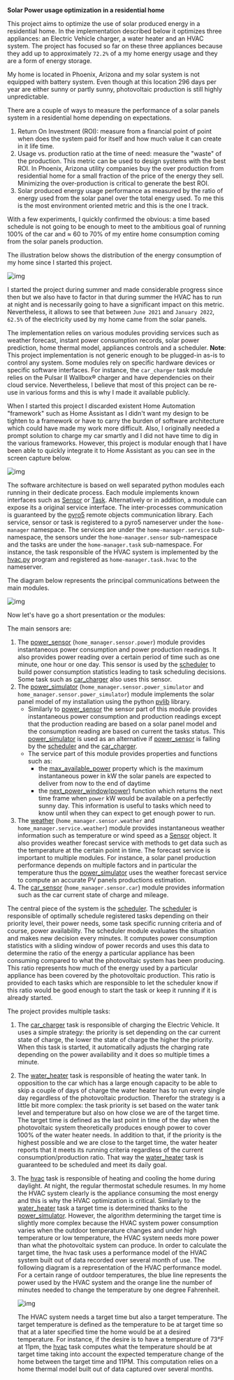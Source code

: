 **Solar Power usage optimization in a residential home**

This project aims to optimize the use of solar produced energy in a residential home. In the implementation described below it optimizes three appliances: an Electric Vehicle charger, a water heater and an HVAC system. The project has focused so far on these three appliances because they add up to approximately `72.2%` of a my home energy usage and they are a form of energy storage.

My home is located in Phoenix, Arizona and my solar system is not equipped with battery system. Even though at this location 296 days per year are either sunny or partly sunny, photovoltaic production is still highly unpredictable.

There are a couple of ways to measure the performance of a solar panels system in a residential home depending on expectations.

1.  Return On Investment (ROI): measure from a financial point of point when does the system paid for itself and how much value it can create in it life time.
2.  Usage vs. production ratio at the time of need: measure the "waste" of the production. This metric can be used to design systems with the best ROI. In Phoenix, Arizona utility companies buy the over production from residential home for a small fraction of the price of the energy they sell. Minimizing the over-production is critical to generate the best ROI.
3.  Solar produced energy usage performance as measured by the ratio of energy used from the solar panel over the total energy used. To me this is the most environment oriented metric and this is the one I track.

With a few experiments, I quickly confirmed the obvious: a time based schedule is not going to be enough to meet to the ambitious goal of running 100% of the car and &asymp; 60 to 70% of my entire home consumption coming from the solar panels production.

The illustration below shows the distribution of the energy consumption of my home since I started this project.

![img](doc/images/energy_consumption_distribution.svg)

I started the project during summer and made considerable progress since then but we also have to factor in that during summer the HVAC has to run at night and is necessarily going to have a significant impact on this metric. Nevertheless, it allows to see that between `June 2021` and `January 2022`, `62.5%` of the electricity used by my home came from the solar panels.

The implementation relies on various modules providing services such as weather forecast, instant power consumption records, solar power prediction, home thermal model, appliances controls and a scheduler. **Note**: This project implementation is not generic enough to be plugged-in as-is to control any system. Some modules rely on specific hardware devices or specific software interfaces. For instance, the `car_charger` task module relies on the Pulsar II Wallbox&reg; charger   and have dependencies on their cloud service. Nevertheless, I believe that most of this project can be re-use in various forms and this is why I made it available publicly.

When I started this project I discarded existent Home Automation "framework" such as Home Assistant as I didn't want my design to be tighten to a framework or have to carry the burden of software architecture which could have made my work more difficult. Also, I originally needed a prompt solution to charge my car smartly and I did not have time to dig in the various frameworks. However, this project is modular enough that I have been able to quickly integrate it to Home Assistant as you can see in the screen capture below.

![img](./doc/images/scheduler_at_work.png)

The software architecture is based on well separated python modules each running in their dedicate process. Each module implements known interfaces such as [Sensor](doc/sensor.md#sensor-objects) or [Task](doc/scheduler.md#task-objects). Alternatively or in addition, a module can expose its a original service interface. The inter-processes communication is guaranteed by the [pyro5](https://pypi.org/project/Pyro5/) remote objects communication library. Each service, sensor or task is registered to a pyro5 nameserver under the `home-manager` namespace.  The services are under the `home-manager.service` sub-namespace, the sensors under the `home-manager.sensor` sub-namespace and the tasks are under the `home-manager.task` sub-namespace. For instance, the task responsible of the HVAC system is implemented by the [hvac.py](./src/hvac.py) program and registered as `home-manager.task.hvac` to the nameserver.

The diagram below represents the principal communications between the main modules.

![img](doc/images/programs-communication.svg)

Now let's have go a short presentation or the modules:

<span class="underline">The main sensors are</span>:

1.  The [power\_sensor](./doc/power_sensor.md) (`home_manager.sensor.power`) module provides instantaneous power consumption and power production readings. It also provides power reading over a certain period of time such as one minute, one hour or one day. This sensor is used by the [scheduler](./doc/scheduler.md) to build power consumption statistics leading to task scheduling decisions. Some task such as [car\_charger](./doc/car_charger.md) also uses this sensor.
2.  The [power\_simulator](./doc/power_simulator.md) (`home_manager.sensor.power_simulator` and `home_manager.sensor.power_simulator`) module implements the solar panel model of my installation using the python [pvlib](https://pvlib-python.readthedocs.io/en/stable/) library.
    -   Similarly to [power\_sensor](./doc/power_sensor.md) the sensor part of this module provides instantaneous power consumption and production readings except that the production reading are based on a solar panel model and the consumption reading are based on current the tasks status. This [power\_simulator](./doc/power_simulator.md) is used as an alternative if [power\_sensor](./doc/power_sensor.md) is failing by the [scheduler](./doc/scheduler.md) and the [car\_charger](./doc/car_charger.md).
    -   The service part of this module provides properties and functions such as:
        -   the [max\_available\_power](./doc/power_simulator.md#max_available_power) property which is the maximum instantaneous power in kW the solar panels are expected to deliver from now to the end of daytime
        -   the [next\_power\_window(power)](./doc/power_simulator.md#next_power_window) function which returns the next time frame when `power` kW would be available on a perfectly sunny day. This information is useful to tasks which need to know until when they can expect to get enough power to run.
3.  The [weather](./doc/weather.md) (`home_manager.sensor.weather` and `home_manager.service.weather`) module provides instantaneous weather information such as temperature or wind speed as a [Sensor](doc/sensor.md#sensor-objects) object. It also provides weather forecast service with methods to get data such as the temperature at the certain point in time. The forecast service is important to multiple modules. For instance, a solar panel production performance depends on multiple factors and in particular the temperature thus the [power\_simulator](./doc/power_simulator.md) uses the weather forecast service to compute an accurate PV panels productions estimation.
4.  The [car\_sensor](./doc/car_sensor.md) (`home_manager.sensor.car`) module provides information such as the car current state of charge and mileage.

The central piece of the system is the [scheduler](./doc/scheduler.md). The [scheduler](./doc/scheduler.md) is responsible of optimally schedule registered tasks depending on their priority level, their power needs, some task specific running criteria and of course, power availability. The scheduler module evaluates the situation and makes new decision every minutes. It computes power consumption statistics with a sliding window of power records and uses this data to determine the ratio of the energy a particular appliance has been consuming compared to what the photovoltaic system has been producing. This ratio represents how much of the energy used by a particular appliance has been covered by the photovoltaic production. This ratio is provided to each tasks which are responsible to let the scheduler know if this ratio would be good enough to start the task or keep it running if it is already started.

The project provides multiple tasks:

1.  The [car\_charger](./doc/car_charger.md) task is responsible of charging the Electric Vehicle. It uses a simple strategy: the priority is set depending on the car current state of charge, the lower the state of charge the higher the priority. When this task is started, it automatically adjusts the charging rate depending on the power availability and it does so multiple times a minute.
2.  The [water\_heater](./doc/water_heater.md) task is responsible of heating the water tank. In opposition to the car which has a large enough capacity to be able to skip a couple of days of charge the water heater has to run every single day regardless of the photovoltaic production. Therefor the strategy is a little bit more complex: the task priority is set based on the water tank level and temperature but also on how close we are of the target time. The target time is defined as the last point in time of the day when the photovoltaic system theoretically produces enough power to cover 100% of the water heater needs. In addition to that, if the priority is the highest possible and we are close to the target time, the water heater reports that it meets its running criteria regardless of the current consumption/production ratio. That way the [water\_heater](./doc/water_heater.md) task is guaranteed to be scheduled and meet its daily goal.
3.  The [hvac](./doc/hvac.md) task is responsible of heating and cooling the home during daylight. At night, the regular thermostat schedule resumes. In my home the HVAC system clearly is the appliance consuming the most energy and this is why the HVAC optimization is critical.
    Similarly to the [water\_heater](./doc/water_heater.md) task a target time is determined thanks to the [power\_simulator](./doc/power_simulator.md). However, the algorithm determining the target time is slightly more complex because the HVAC system power consumption varies when the outdoor temperature changes and under high temperature or low temperature, the HVAC system needs more power than what the photovoltaic system can produce. In order to calculate the target time, the hvac task uses a performance model of the HVAC system built out of data recorded over several month of use. The following diagram is a representation of the HVAC performance model. For a certain range of outdoor temperatures, the blue line represents the power used by the HVAC system and the orange line the number of minutes needed to change the temperature by one degree Fahrenheit.
    
    ![img](./doc/images/hvac_model.svg)
    
    The HVAC system needs a target time but also a target temperature. The target temperature is defined as the temperature to be at target time so that at a later specified time the home would be at a desired temperature. For instance, if the desire is to have a temperature of 73°F at 11pm, the [hvac](./doc/hvac.md) task computes what the temperature should be at target time taking into account the expected temperature change of the home between the target time and 11PM. This computation relies on a home thermal model built out of data captured over several months.

